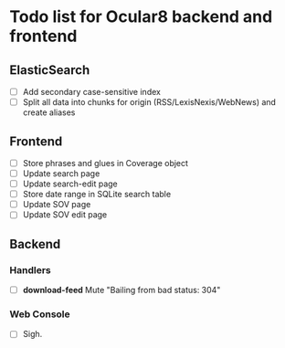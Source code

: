 # Todo list for Ocular8 backend and frontend

## ElasticSearch
- [ ] Add secondary case-sensitive index
- [ ] Split all data into chunks for origin (RSS/LexisNexis/WebNews) and create aliases

## Frontend
- [ ] Store phrases and glues in Coverage object
- [ ] Update search page
- [ ] Update search-edit page
- [ ] Store date range in SQLite search table
- [ ] Update SOV page
- [ ] Update SOV edit page

## Backend

### Handlers
- [ ] **download-feed** Mute "Bailing from bad status: 304"

### Web Console
- [ ] Sigh.
